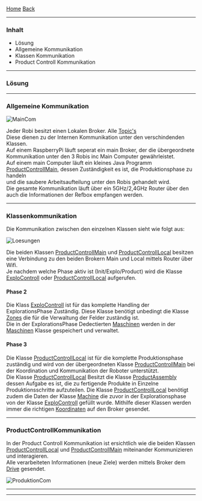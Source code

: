 [Home](home) [Back](DokuSolidus)  

----------

### Inhalt ###
- Lösung
- Allgemeine Kommunikation
- Klassen Kommunikation
- Product Controll Kommunikation



----------
### Lösung ###



----------

### Allgemeine Kommunikation ###


![MainCom](https://gitlab.com/solidus/hefei/uploads/66b056e53a3628f06be19debaf31ca93/MainCom.PNG)

Jeder Robi besitzt einen Lokalen Broker. Alle [Topic's](MqttTopics)   
Diese dienen zu der Internen Kommunikation unter den verschindenden Klassen.  
Auf einem RaspberryPi läuft seperat ein main Broker, der die übergeordnete Kommunikation unter den 3 Robis inc Main Computer gewährleistet.  
Auf einem main Computer läuft ein kleines Java Programm [ProductControllMain](ProductControllMain), dessen Zuständigkeit es ist, die Produktionsphase zu handeln  
und die saubere Arbeitsaufteilung unter den Robis gehandelt wird.    
Die gesamte Kommunikation läuft über ein 5GHz/2,4GHz Router über den auch die Informationen der Refbox empfangen werden.  

----------

### Klassenkommunikation ###

Die Kommunikation zwischen den einzelnen Klassen sieht wie folgt aus:

![Loesungen](https://gitlab.com/solidus/hefei/uploads/f1cb45b9c4ae08631722db55f34cdc5f/Loesungen.PNG)


Die beiden Klassen  [ProductControllMain](ProductControllMain) und [ProductControllLocal](ProductControllLocal) besitzen eine Verbindung zu den beiden Brokern Main und Local mittels Router über Wifi.  
Je nachdem welche Phase aktiv ist (Init/Explo/Product) wird die Klasse [ExploControll](ExploControll) oder [ProductControllLocal](ProductControllLocal) aufgerufen.
#### Phase 2  
Die Klass [ExploControll](ExploControll) ist für das komplette Handling der ExplorationsPhase Zuständig. Diese Klasse benötigt unbedingt die Klasse [Zones](Zones) die für die Verwaltung der Felder zuständig ist.  
Die in der ExplorationsPhase Dedectierten [Maschinen](Machine) werden in der [Maschinen](Machine) Klasse gespeichert und verwaltet.  
#### Phase 3  
Die Klasse [ProductControllLocal](ProductControllLocal) ist für die komplette Produktionsphase zuständig und wird von der übergeordneten Klasse [ProductControllMain](ProductControllMain) bei der Koordination und Kommunikation der Roboter unterstützt.  
Die Klasse [ProductControllLocal](ProductControllLocal) Besitzt die Klasse [ProductAssembly](ProductAssembly) dessen Aufgabe es ist, die zu fertigende Produkte in Einzelne Produktionsschritte aufzuteilen. 
Die Klasse [ProductControllLocal](ProductControllLocal) benötigt zudem die Daten der Klasse [Machine](Machine) die zuvor in der Explorationsphase von der Klasse [ExploControll](ExploControll) gefüllt wurde. Mithilfe dieser Klassen werden immer die richtigen [Koordinaten](Coords) auf den Broker gesendet.


----------

### ProductControllKommunikation ###

In der Product Controll Kommunikation ist ersichtlich wie die beiden Klassen [ProductControllLocal](ProductControllLocal) und [ProductControllMain](ProductControllMain) miteinander Kommunizieren und interagieren.  
Alle verarbeiteten Informationen (neue Ziele) werden mittels Broker dem [Drive](Drive) gesendet.  

![ProduktionCom](https://gitlab.com/solidus/hefei/uploads/cc3db5bbea66aec3b49fbbd55d8d98be/ProduktionCom.PNG)


----------




----------